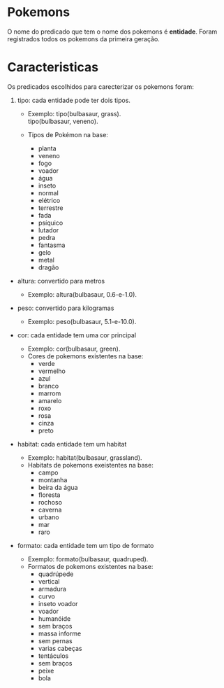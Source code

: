 # Pokemons 

O nome do predicado que tem o nome dos pokemons é __entidade__. Foram registrados todos os pokemons da primeira geração.

# Caracteristicas

Os predicados escolhidos para carecterizar os pokemons foram:  
1. tipo: cada entidade pode ter dois tipos. 

    - Exemplo: tipo(bulbasaur, grass).
                <br>tipo(bulbasaur, veneno).

    - Tipos de Pokémon na base:
        - planta
        - veneno
        - fogo
        - voador
        - água
        - inseto
        - normal
        - elétrico
        - terrestre
        - fada
        - psíquico
        - lutador
        - pedra
        - fantasma
        - gelo
        - metal
        - dragão

* altura: convertido para metros
    - Exemplo: altura(bulbasaur, 0.6-e-1.0).

* peso: convertido para kilogramas 
    - Exemplo: peso(bulbasaur, 5.1-e-10.0).

* cor: cada entidade tem uma cor principal
    - Exemplo: cor(bulbasaur, green).
    - Cores de pokemons existentes na base:
        - verde
        - vermelho
        - azul
        - branco
        - marrom
        - amarelo
        - roxo
        - rosa
        - cinza
        - preto

* habitat: cada entidade tem um habitat 
    - Exemplo: habitat(bulbasaur, grassland).
    - Habitats de pokemons exeistentes na base:
        - campo
        - montanha
        - beira da água
        - floresta
        - rochoso
        - caverna
        - urbano
        - mar
        - raro

* formato: cada entidade tem um tipo de formato
    - Exemplo: formato(bulbasaur, quadruped).
    - Formatos de pokemons existentes na base:
        - quadrúpede
        - vertical
        - armadura
        - curvo
        - inseto voador
        - voador
        - humanóide
        - sem braços
        - massa informe
        - sem pernas
        - varias cabeças
        - tentáculos
        - sem braços
        - peixe
        - bola